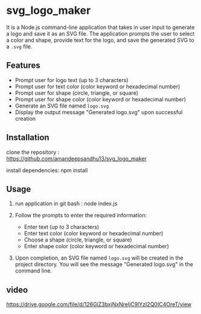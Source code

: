 # svg_logo_maker

It is a Node.js command-line application that takes in user input to generate a logo and save it as an SVG file. The application prompts the user to select a color and shape, provide text for the logo, and save the generated SVG to a `.svg` file.

## Features
- Prompt user for logo text (up to 3 characters)
- Prompt user for text color (color keyword or hexadecimal number)
- Prompt user for shape (circle, triangle, or square)
- Prompt user for shape color (color keyword or hexadecimal number)
- Generate an SVG file named `logo.svg`
- Display the output message "Generated logo.svg" upon successful creation

## Installation
 clone the repository : https://github.com/amandeepsandhu13/svg_logo_maker

 install dependencies: npm install 

 ## Usage

 1. run application in git bash : node index.js
 2. Follow the prompts to enter the required information:
    - Enter text (up to 3 characters)
    - Enter text color (color keyword or hexadecimal number)
    - Choose a shape (circle, triangle, or square)
    - Enter shape color (color keyword or hexadecimal number)

3. Upon completion, an SVG file named `logo.svg` will be created in the project directory. You will see the message "Generated logo.svg" in the command line.

## video

 https://drive.google.com/file/d/126GlZ3bxjNxNreIjC9lYzI2Q0IC4OreT/view
 

